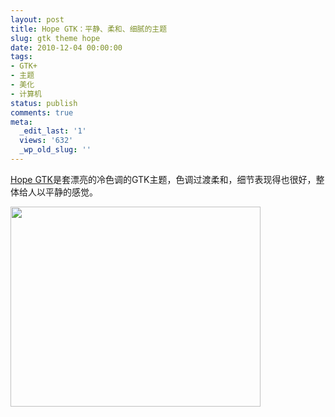 ```yaml
---
layout: post
title: Hope GTK：平静、柔和、细腻的主题
slug: gtk theme hope
date: 2010-12-04 00:00:00
tags:
- GTK+
- 主题
- 美化
- 计算机
status: publish
comments: true
meta:
  _edit_last: '1'
  views: '632'
  _wp_old_slug: ''
---
```

<a href="http://0rax0.deviantart.com/art/Hope-GTK-187658025">Hope GTK</a>是套漂亮的冷色调的GTK主题，色调过渡柔和，细节表现得也很好，整体给人以平静的感觉。

<a href="http://picasaweb.google.com/lh/photo/4_sO8LFMCRO5xLKi6v9wQA?feat=embedwebsite"><img src="http://lh4.ggpht.com/_ceUJ_lBTHzc/TPpOe4PGEjI/AAAAAAAABgc/Lhir6fzkDWE/s400/hope_gtk_by_0rax0-d33q5ux.jpg" height="320" width="400" /></a>
